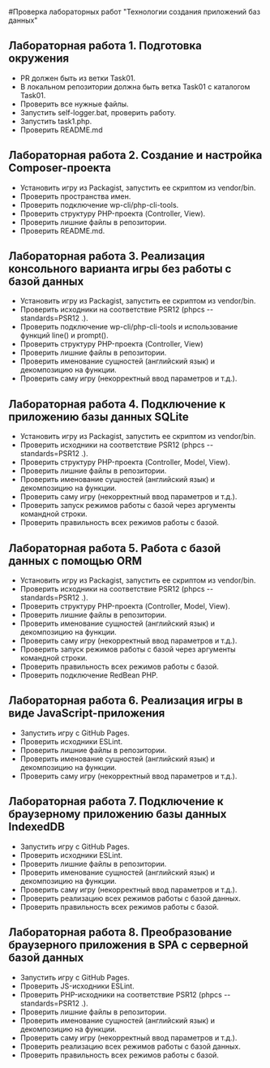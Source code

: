 #Проверка лабораторных работ "Технологии создания приложений баз данных"

## Лабораторная работа 1. Подготовка окружения
* PR должен быть из ветки Task01.
* В локальном репозитории должна быть ветка Task01 с каталогом Task01.
* Проверить все нужные файлы.
* Запустить self-logger.bat, проверить работу.
* Запустить task1.php.
* Проверить README.md

## Лабораторная работа 2. Создание и настройка Composer-проекта
* Установить игру из Packagist, запустить ее скриптом из vendor/bin.
* Проверить пространства имен.
* Проверить подключение wp-cli/php-cli-tools.
* Проверить структуру PHP-проекта (Controller, View).
* Проверить лишние файлы в репозитории.
* Проверить README.md.


## Лабораторная работа 3. Реализация консольного варианта игры без работы с базой данных
* Установить игру из Packagist, запустить ее скриптом из vendor/bin.
* Проверить исходники на соответствие PSR12 (phpcs --standards=PSR12 .).
* Проверить подключение wp-cli/php-cli-tools и использование функций line() и prompt().
* Проверить структуру PHP-проекта (Controller, View)
* Проверить лишние файлы в репозитории.
* Проверить именование сущностей (английский язык) и декомпозицию на функции.
* Проверить саму игру (некорректный ввод параметров и т.д.).

## Лабораторная работа 4. Подключение к приложению базы данных SQLite
* Установить игру из Packagist, запустить ее скриптом из vendor/bin.
* Проверить исходники на соответствие PSR12 (phpcs --standards=PSR12 .).
* Проверить структуру PHP-проекта (Controller, Model, View).
* Проверить лишние файлы в репозитории.
* Проверить именование сущностей (английский язык) и декомпозицию на функции.
* Проверить саму игру (некорректный ввод параметров и т.д.).
* Проверить запуск режимов работы с базой через аргументы командной строки.
* Проверить правильность всех режимов работы с базой.


## Лабораторная работа 5. Работа с базой данных с помощью ORM
* Установить игру из Packagist, запустить ее скриптом из vendor/bin.
* Проверить исходники на соответствие PSR12 (phpcs --standards=PSR12 .).
* Проверить структуру PHP-проекта (Controller, Model, View).
* Проверить лишние файлы в репозитории.
* Проверить именование сущностей (английский язык) и декомпозицию на функции.
* Проверить саму игру (некорректный ввод параметров и т.д.).
* Проверить запуск режимов работы с базой через аргументы командной строки.
* Проверить правильность всех режимов работы с базой.
* Проверить подключение RedBean PHP.

## Лабораторная работа 6. Реализация игры в виде JavaScript-приложения
* Запустить игру с GitHub Pages.
* Проверить исходники ESLint.
* Проверить лишние файлы в репозитории.
* Проверить именование сущностей (английский язык) и декомпозицию на функции.
* Проверить саму игру (некорректный ввод параметров и т.д.).

## Лабораторная работа 7. Подключение к браузерному приложению базы данных IndexedDB
* Запустить игру с GitHub Pages.
* Проверить исходники ESLint.
* Проверить лишние файлы в репозитории.
* Проверить именование сущностей (английский язык) и декомпозицию на функции.
* Проверить саму игру (некорректный ввод параметров и т.д.).
* Проверить реализацию всех режимов работы с базой данных.
* Проверить правильность всех режимов работы с базой.

## Лабораторная работа 8. Преобразование браузерного приложения в SPA с серверной базой данных
* Запустить игру с GitHub Pages.
* Проверить JS-исходники ESLint.
* Проверить PHP-исходники на соответствие PSR12 (phpcs --standards=PSR12 .).
* Проверить лишние файлы в репозитории.
* Проверить именование сущностей (английский язык) и декомпозицию на функции.
* Проверить саму игру (некорректный ввод параметров и т.д.).
* Проверить реализацию всех режимов работы с базой данных.
* Проверить правильность всех режимов работы с базой.
